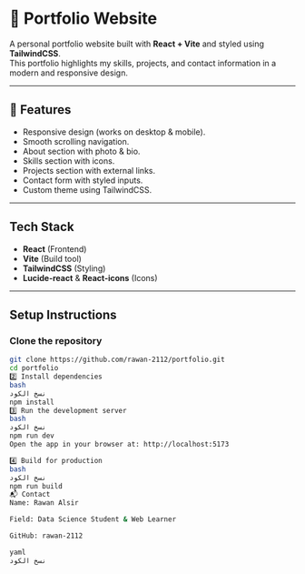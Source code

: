 # 🌟 Portfolio Website

A personal portfolio website built with **React + Vite** and styled using **TailwindCSS**.  
This portfolio highlights my skills, projects, and contact information in a modern and responsive design.

---

## 🚀 Features
- Responsive design (works on desktop & mobile).
- Smooth scrolling navigation.
- About section with photo & bio.
- Skills section with icons.
- Projects section with external links.
- Contact form with styled inputs.
- Custom theme using TailwindCSS.

---

##  Tech Stack
- **React** (Frontend)
- **Vite** (Build tool)
- **TailwindCSS** (Styling)
- **Lucide-react** & **React-icons** (Icons)

---

##  Setup Instructions

### Clone the repository
```bash
git clone https://github.com/rawan-2112/portfolio.git
cd portfolio
2️⃣ Install dependencies
bash
نسخ الكود
npm install
3️⃣ Run the development server
bash
نسخ الكود
npm run dev
Open the app in your browser at: http://localhost:5173

4️⃣ Build for production
bash
نسخ الكود
npm run build
📬 Contact
Name: Rawan Alsir

Field: Data Science Student & Web Learner

GitHub: rawan-2112

yaml
نسخ الكود
